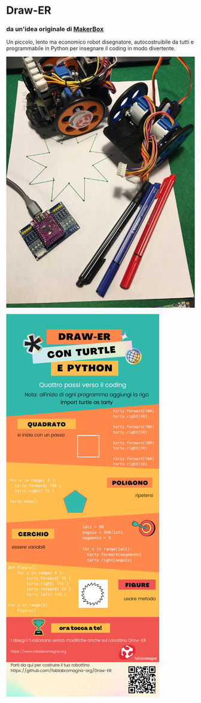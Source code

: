 # Draw-ER
### da un'idea originale di [MakerBox](https://www.instructables.com/Arduino-Drawing-Robot/)
Un piccolo, lento ma economico robot disegnatore, autocostruibile da tutti e programmabile in Python per insegnare il coding in modo divertente.

![Infografica](Draw-ER.jpg)

![Infografica](Infografica.png)